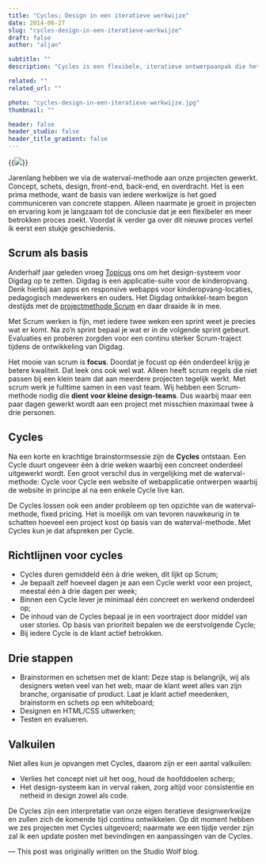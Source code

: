 ```yaml
---
title: "Cycles; Design in een iteratieve werkwijze"
date: 2014-06-27
slug: "cycles-design-in-een-iteratieve-werkwijze"
draft: false
author: "aljan"

subtitle: ""
description: "Cycles is een flexibele, iteratieve ontwerpaanpak die het werk in korte sprints verdeelt, waardoor constante betrokkenheid van de klant en continue verbetering van het product mogelijk is."

related: ""
related_url: ""

photo: "cycles-design-in-een-iteratieve-werkwijze.jpg"
thumbnail: ""

header: false
header_studio: false
header_title_gradient: false
---
```


{{<image src="cycles-design-in-een-iteratieve-werkwijze.jpg">}}

Jarenlang hebben we via de waterval-methode aan onze projecten gewerkt. Concept, schets, design, front-end, back-end, en overdracht. Het is een prima methode, want de basis van iedere werkwijze is het goed communiceren van concrete stappen. Alleen naarmate je groeit in projecten en ervaring kom je langzaam tot de conclusie dat je een flexibeler en meer betrokken proces zoekt. Voordat ik verder ga over dit nieuwe proces vertel ik eerst een stukje geschiedenis.

## Scrum als basis

Anderhalf jaar geleden vroeg [Topicus](http://topicus.nl/) ons om het design-systeem voor Digdag op te zetten. Digdag is een applicatie-suite voor de kinderopvang. Denk hierbij aan apps en responsive webapps voor kinderopvang-locaties, pedagogisch medewerkers en ouders. Het Digdag ontwikkel-team begon destijds met de [projectmethode Scrum](http://en.wikipedia.org/wiki/Scrum_(software_development)) en daar draaide ik in mee.

Met Scrum werken is fijn, met iedere twee weken een sprint weet je precies wat er komt. Na zo’n sprint bepaal je wat er in de volgende sprint gebeurt. Evaluaties en proberen zorgden voor een continu sterker Scrum-traject tijdens de ontwikkeling van Digdag.

Het mooie van scrum is **focus**. Doordat je focust op één onderdeel krijg je betere kwaliteit. Dat leek ons ook wel wat. Alleen heeft scrum regels die niet passen bij een klein team dat aan meerdere projecten tegelijk werkt. Met scrum werk je fulltime samen in een vast team. Wij hebben een Scrum-methode nodig die **dient voor kleine design-teams**. Dus waarbij maar een paar dagen gewerkt wordt aan een project met misschien maximaal twee à drie personen.

## Cycles

Na een korte en krachtige brainstormsessie zijn de **Cycles** ontstaan. Een Cycle duurt ongeveer één à drie weken waarbij een concreet onderdeel uitgewerkt wordt. Een groot verschil dus in vergelijking met de waterval-methode: Cycle voor Cycle een website of webapplicatie ontwerpen waarbij de website in principe al na een enkele Cycle live kan.

De Cycles lossen ook een ander probleem op ten opzichte van de waterval-methode, fixed pricing. Het is moeilijk om van tevoren nauwkeurig in te schatten hoeveel een project kost op basis van de waterval-methode. Met Cycles kun je dat afspreken per Cycle.

## Richtlijnen voor cycles

- Cycles duren gemiddeld één à drie weken, dit lijkt op Scrum;
- Je bepaalt zelf hoeveel dagen je aan een Cycle werkt voor een project, meestal één à drie dagen per week;
- Binnen een Cycle lever je minimaal één concreet en werkend onderdeel op;
- De inhoud van de Cycles bepaal je in een voortraject door middel van user stories. Op basis van prioriteit bepalen we de eerstvolgende Cycle;
- Bij iedere Cycle is de klant actief betrokken.

## Drie stappen

- Brainstormen en schetsen met de klant: Deze stap is belangrijk, wij als designers weten veel van het web, maar de klant weet alles van zijn branche, organisatie of product. Laat je klant actief meedenken, brainstorm en schets op een whiteboard;
- Designen en HTML/CSS uitwerken;
- Testen en evalueren.

## Valkuilen

Niet alles kun je opvangen met Cycles, daarom zijn er een aantal valkuilen:

- Verlies het concept niet uit het oog, houd de hoofddoelen scherp;
- Het design-systeem kan in verval raken, zorg altijd voor consistentie en netheid in design zowel als code.

De Cycles zijn een interpretatie van onze eigen iteratieve designwerkwijze en zullen zich de komende tijd continu ontwikkelen. Op dit moment hebben we zes projecten met Cycles uitgevoerd; naarmate we een tijdje verder zijn zal ik een update posten met bevindingen en aanpassingen van de Cycles.

— This post was originally written on the Studio Wolf blog.
